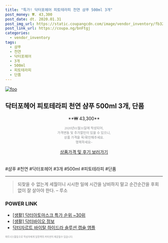 ```yaml
--- 
title: "특가! 닥터포헤어 피토테라피 천연 샴푸 500ml 3개" 
post_money: ₩. 43,300 
post_date: dt. 2020.01.31 
post_img_url: https://static.coupangcdn.com/image/vendor_inventory/fb32/5fd94017ccaf39a0b2c0962181c5dd1f6534247935cd94c6a6fe380e7182.jpg 
post_link_url: https://coupa.ng/bnFtgj 
categories: 
  - vendor_inventory 
tags: 
  - 샴푸 
  - 천연 
  - 닥터포헤어 
  - 3개 
  - 500ml 
  - 피토테라피 
  - 단품 
--- 
```

[![foo](https://static.coupangcdn.com/image/vendor_inventory/fb32/5fd94017ccaf39a0b2c0962181c5dd1f6534247935cd94c6a6fe380e7182.jpg)](https://coupa.ng/bnFtgj) 

## 닥터포헤어 피토테라피 천연 샴푸 500ml 3개, 단품 
<p style="text-align: center;">**₩ 43,300**</p> 
<p style="text-align: center;"><span style="color: #898c8f; font-family: Georgia,Times,serif; font-size: 0.75em;">2020년01월31일에 작성되어, <br>가격변동 및 추가할인이 있을 수 있으니,<br> 상품 가격을 꼭!확인해주세요.<br>행복하세요~</span> 
</p>	 
<div markdown="0" style="text-align: center;"><a href="https://coupa.ng/bnFtgj" class="btn btn--success">상품가격 및 후기 보러가기</a></div> 
<br><br> 
  #샴푸 #천연 #닥터포헤어 #3개 #500ml #피토테라피 #단품 
<hr> 

> 되찾을 수 없는게 세월이니 시시한 일에 시간을 낭비하지 말고 순간순간을 후회 없이 잘 살아야 한다. – 루소 


### POWER LINK

* <a href="https://blog.naver.com/sakai111/221789862972" target="_blank"> [생활] 닥터아토마스크 특가 순위 ~30위</a>
* <a href="https://blog.naver.com/santokki14/221771070182" target="_blank"> [생활] 닥터바이오 정보 </a>
* <a href="https://blog.naver.com/santokki14/221778109529" target="_blank">닥터자르트 바이탈 하이드라 솔루션 캡슐 앰플</a>

<span style="color: #898c8f; font-family: Georgia,Times,serif; font-size: 0.55em;">파트너스활동으로 작성자에게 일정액의 커미션이 제공될수 있습니다.</span> 
